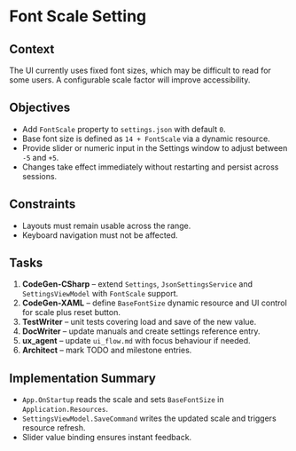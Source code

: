 # Font Scale Setting

## Context
The UI currently uses fixed font sizes, which may be difficult to read for some users. A configurable scale factor will improve accessibility.

## Objectives
- Add `FontScale` property to `settings.json` with default `0`.
- Base font size is defined as `14 + FontScale` via a dynamic resource.
- Provide slider or numeric input in the Settings window to adjust between `-5` and `+5`.
- Changes take effect immediately without restarting and persist across sessions.

## Constraints
- Layouts must remain usable across the range.
- Keyboard navigation must not be affected.

## Tasks
1. **CodeGen-CSharp** – extend `Settings`, `JsonSettingsService` and `SettingsViewModel` with `FontScale` support.
2. **CodeGen-XAML** – define `BaseFontSize` dynamic resource and UI control for scale plus reset button.
3. **TestWriter** – unit tests covering load and save of the new value.
4. **DocWriter** – update manuals and create settings reference entry.
5. **ux_agent** – update `ui_flow.md` with focus behaviour if needed.
6. **Architect** – mark TODO and milestone entries.

## Implementation Summary
- `App.OnStartup` reads the scale and sets `BaseFontSize` in `Application.Resources`.
- `SettingsViewModel.SaveCommand` writes the updated scale and triggers resource refresh.
- Slider value binding ensures instant feedback.
